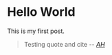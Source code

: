 # Hello World

This is my first post.


> Testing quote and cite
> -- <cite>[AH][1]</cite>

[1]: https://aunghtay.github.io/
